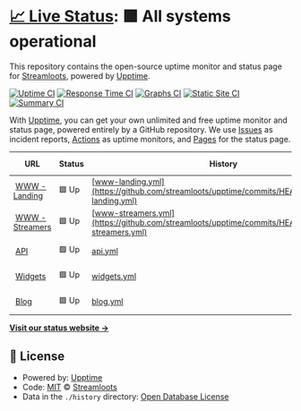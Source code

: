 # [📈 Live Status](https://streamloots.github.io/upptime): <!--live status--> **🟩 All systems operational**

This repository contains the open-source uptime monitor and status page for [Streamloots](https://www.streamloots.com), powered by [Upptime](https://github.com/upptime/upptime).

[![Uptime CI](https://github.com/streamloots/upptime/workflows/Uptime%20CI/badge.svg)](https://github.com/streamloots/upptime/actions?query=workflow%3A%22Uptime+CI%22)
[![Response Time CI](https://github.com/streamloots/upptime/workflows/Response%20Time%20CI/badge.svg)](https://github.com/streamloots/upptime/actions?query=workflow%3A%22Response+Time+CI%22)
[![Graphs CI](https://github.com/streamloots/upptime/workflows/Graphs%20CI/badge.svg)](https://github.com/streamloots/upptime/actions?query=workflow%3A%22Graphs+CI%22)
[![Static Site CI](https://github.com/streamloots/upptime/workflows/Static%20Site%20CI/badge.svg)](https://github.com/streamloots/upptime/actions?query=workflow%3A%22Static+Site+CI%22)
[![Summary CI](https://github.com/streamloots/upptime/workflows/Summary%20CI/badge.svg)](https://github.com/streamloots/upptime/actions?query=workflow%3A%22Summary+CI%22)

With [Upptime](https://upptime.js.org), you can get your own unlimited and free uptime monitor and status page, powered entirely by a GitHub repository. We use [Issues](https://github.com/streamloots/upptime/issues) as incident reports, [Actions](https://github.com/streamloots/upptime/actions) as uptime monitors, and [Pages](https://streamloots.github.io/upptime) for the status page.

<!--start: status pages-->
<!-- This summary is generated by Upptime (https://github.com/upptime/upptime) -->
<!-- Do not edit this manually, your changes will be overwritten -->
<!-- prettier-ignore -->
| URL | Status | History | Response Time | Uptime |
| --- | ------ | ------- | ------------- | ------ |
| <img alt="" src="https://icons.duckduckgo.com/ip3/www.streamloots.com.ico" height="13"> [WWW - Landing](https://www.streamloots.com) | 🟩 Up | [www-landing.yml](https://github.com/streamloots/upptime/commits/HEAD/history/www-landing.yml) | <details><summary><img alt="Response time graph" src="./graphs/www-landing/response-time-week.png" height="20"> 490ms</summary><br><a href="https://streamloots.github.io/upptime/history/www-landing"><img alt="Response time 628" src="https://img.shields.io/endpoint?url=https%3A%2F%2Fraw.githubusercontent.com%2Fstreamloots%2Fupptime%2FHEAD%2Fapi%2Fwww-landing%2Fresponse-time.json"></a><br><a href="https://streamloots.github.io/upptime/history/www-landing"><img alt="24-hour response time 331" src="https://img.shields.io/endpoint?url=https%3A%2F%2Fraw.githubusercontent.com%2Fstreamloots%2Fupptime%2FHEAD%2Fapi%2Fwww-landing%2Fresponse-time-day.json"></a><br><a href="https://streamloots.github.io/upptime/history/www-landing"><img alt="7-day response time 490" src="https://img.shields.io/endpoint?url=https%3A%2F%2Fraw.githubusercontent.com%2Fstreamloots%2Fupptime%2FHEAD%2Fapi%2Fwww-landing%2Fresponse-time-week.json"></a><br><a href="https://streamloots.github.io/upptime/history/www-landing"><img alt="30-day response time 590" src="https://img.shields.io/endpoint?url=https%3A%2F%2Fraw.githubusercontent.com%2Fstreamloots%2Fupptime%2FHEAD%2Fapi%2Fwww-landing%2Fresponse-time-month.json"></a><br><a href="https://streamloots.github.io/upptime/history/www-landing"><img alt="1-year response time 566" src="https://img.shields.io/endpoint?url=https%3A%2F%2Fraw.githubusercontent.com%2Fstreamloots%2Fupptime%2FHEAD%2Fapi%2Fwww-landing%2Fresponse-time-year.json"></a></details> | <details><summary><a href="https://streamloots.github.io/upptime/history/www-landing">100.00%</a></summary><a href="https://streamloots.github.io/upptime/history/www-landing"><img alt="All-time uptime 100.00%" src="https://img.shields.io/endpoint?url=https%3A%2F%2Fraw.githubusercontent.com%2Fstreamloots%2Fupptime%2FHEAD%2Fapi%2Fwww-landing%2Fuptime.json"></a><br><a href="https://streamloots.github.io/upptime/history/www-landing"><img alt="24-hour uptime 100.00%" src="https://img.shields.io/endpoint?url=https%3A%2F%2Fraw.githubusercontent.com%2Fstreamloots%2Fupptime%2FHEAD%2Fapi%2Fwww-landing%2Fuptime-day.json"></a><br><a href="https://streamloots.github.io/upptime/history/www-landing"><img alt="7-day uptime 100.00%" src="https://img.shields.io/endpoint?url=https%3A%2F%2Fraw.githubusercontent.com%2Fstreamloots%2Fupptime%2FHEAD%2Fapi%2Fwww-landing%2Fuptime-week.json"></a><br><a href="https://streamloots.github.io/upptime/history/www-landing"><img alt="30-day uptime 100.00%" src="https://img.shields.io/endpoint?url=https%3A%2F%2Fraw.githubusercontent.com%2Fstreamloots%2Fupptime%2FHEAD%2Fapi%2Fwww-landing%2Fuptime-month.json"></a><br><a href="https://streamloots.github.io/upptime/history/www-landing"><img alt="1-year uptime 100.00%" src="https://img.shields.io/endpoint?url=https%3A%2F%2Fraw.githubusercontent.com%2Fstreamloots%2Fupptime%2FHEAD%2Fapi%2Fwww-landing%2Fuptime-year.json"></a></details>
| <img alt="" src="https://icons.duckduckgo.com/ip3/www.streamloots.com.ico" height="13"> [WWW - Streamers](https://www.streamloots.com/streamers) | 🟩 Up | [www-streamers.yml](https://github.com/streamloots/upptime/commits/HEAD/history/www-streamers.yml) | <details><summary><img alt="Response time graph" src="./graphs/www-streamers/response-time-week.png" height="20"> 255ms</summary><br><a href="https://streamloots.github.io/upptime/history/www-streamers"><img alt="Response time 353" src="https://img.shields.io/endpoint?url=https%3A%2F%2Fraw.githubusercontent.com%2Fstreamloots%2Fupptime%2FHEAD%2Fapi%2Fwww-streamers%2Fresponse-time.json"></a><br><a href="https://streamloots.github.io/upptime/history/www-streamers"><img alt="24-hour response time 120" src="https://img.shields.io/endpoint?url=https%3A%2F%2Fraw.githubusercontent.com%2Fstreamloots%2Fupptime%2FHEAD%2Fapi%2Fwww-streamers%2Fresponse-time-day.json"></a><br><a href="https://streamloots.github.io/upptime/history/www-streamers"><img alt="7-day response time 255" src="https://img.shields.io/endpoint?url=https%3A%2F%2Fraw.githubusercontent.com%2Fstreamloots%2Fupptime%2FHEAD%2Fapi%2Fwww-streamers%2Fresponse-time-week.json"></a><br><a href="https://streamloots.github.io/upptime/history/www-streamers"><img alt="30-day response time 316" src="https://img.shields.io/endpoint?url=https%3A%2F%2Fraw.githubusercontent.com%2Fstreamloots%2Fupptime%2FHEAD%2Fapi%2Fwww-streamers%2Fresponse-time-month.json"></a><br><a href="https://streamloots.github.io/upptime/history/www-streamers"><img alt="1-year response time 382" src="https://img.shields.io/endpoint?url=https%3A%2F%2Fraw.githubusercontent.com%2Fstreamloots%2Fupptime%2FHEAD%2Fapi%2Fwww-streamers%2Fresponse-time-year.json"></a></details> | <details><summary><a href="https://streamloots.github.io/upptime/history/www-streamers">100.00%</a></summary><a href="https://streamloots.github.io/upptime/history/www-streamers"><img alt="All-time uptime 99.98%" src="https://img.shields.io/endpoint?url=https%3A%2F%2Fraw.githubusercontent.com%2Fstreamloots%2Fupptime%2FHEAD%2Fapi%2Fwww-streamers%2Fuptime.json"></a><br><a href="https://streamloots.github.io/upptime/history/www-streamers"><img alt="24-hour uptime 100.00%" src="https://img.shields.io/endpoint?url=https%3A%2F%2Fraw.githubusercontent.com%2Fstreamloots%2Fupptime%2FHEAD%2Fapi%2Fwww-streamers%2Fuptime-day.json"></a><br><a href="https://streamloots.github.io/upptime/history/www-streamers"><img alt="7-day uptime 100.00%" src="https://img.shields.io/endpoint?url=https%3A%2F%2Fraw.githubusercontent.com%2Fstreamloots%2Fupptime%2FHEAD%2Fapi%2Fwww-streamers%2Fuptime-week.json"></a><br><a href="https://streamloots.github.io/upptime/history/www-streamers"><img alt="30-day uptime 100.00%" src="https://img.shields.io/endpoint?url=https%3A%2F%2Fraw.githubusercontent.com%2Fstreamloots%2Fupptime%2FHEAD%2Fapi%2Fwww-streamers%2Fuptime-month.json"></a><br><a href="https://streamloots.github.io/upptime/history/www-streamers"><img alt="1-year uptime 99.96%" src="https://img.shields.io/endpoint?url=https%3A%2F%2Fraw.githubusercontent.com%2Fstreamloots%2Fupptime%2FHEAD%2Fapi%2Fwww-streamers%2Fuptime-year.json"></a></details>
| <img alt="" src="https://icons.duckduckgo.com/ip3/api.streamloots.com.ico" height="13"> [API](https://api.streamloots.com/heartbeat) | 🟩 Up | [api.yml](https://github.com/streamloots/upptime/commits/HEAD/history/api.yml) | <details><summary><img alt="Response time graph" src="./graphs/api/response-time-week.png" height="20"> 340ms</summary><br><a href="https://streamloots.github.io/upptime/history/api"><img alt="Response time 473" src="https://img.shields.io/endpoint?url=https%3A%2F%2Fraw.githubusercontent.com%2Fstreamloots%2Fupptime%2FHEAD%2Fapi%2Fapi%2Fresponse-time.json"></a><br><a href="https://streamloots.github.io/upptime/history/api"><img alt="24-hour response time 215" src="https://img.shields.io/endpoint?url=https%3A%2F%2Fraw.githubusercontent.com%2Fstreamloots%2Fupptime%2FHEAD%2Fapi%2Fapi%2Fresponse-time-day.json"></a><br><a href="https://streamloots.github.io/upptime/history/api"><img alt="7-day response time 340" src="https://img.shields.io/endpoint?url=https%3A%2F%2Fraw.githubusercontent.com%2Fstreamloots%2Fupptime%2FHEAD%2Fapi%2Fapi%2Fresponse-time-week.json"></a><br><a href="https://streamloots.github.io/upptime/history/api"><img alt="30-day response time 305" src="https://img.shields.io/endpoint?url=https%3A%2F%2Fraw.githubusercontent.com%2Fstreamloots%2Fupptime%2FHEAD%2Fapi%2Fapi%2Fresponse-time-month.json"></a><br><a href="https://streamloots.github.io/upptime/history/api"><img alt="1-year response time 528" src="https://img.shields.io/endpoint?url=https%3A%2F%2Fraw.githubusercontent.com%2Fstreamloots%2Fupptime%2FHEAD%2Fapi%2Fapi%2Fresponse-time-year.json"></a></details> | <details><summary><a href="https://streamloots.github.io/upptime/history/api">100.00%</a></summary><a href="https://streamloots.github.io/upptime/history/api"><img alt="All-time uptime 99.96%" src="https://img.shields.io/endpoint?url=https%3A%2F%2Fraw.githubusercontent.com%2Fstreamloots%2Fupptime%2FHEAD%2Fapi%2Fapi%2Fuptime.json"></a><br><a href="https://streamloots.github.io/upptime/history/api"><img alt="24-hour uptime 100.00%" src="https://img.shields.io/endpoint?url=https%3A%2F%2Fraw.githubusercontent.com%2Fstreamloots%2Fupptime%2FHEAD%2Fapi%2Fapi%2Fuptime-day.json"></a><br><a href="https://streamloots.github.io/upptime/history/api"><img alt="7-day uptime 100.00%" src="https://img.shields.io/endpoint?url=https%3A%2F%2Fraw.githubusercontent.com%2Fstreamloots%2Fupptime%2FHEAD%2Fapi%2Fapi%2Fuptime-week.json"></a><br><a href="https://streamloots.github.io/upptime/history/api"><img alt="30-day uptime 100.00%" src="https://img.shields.io/endpoint?url=https%3A%2F%2Fraw.githubusercontent.com%2Fstreamloots%2Fupptime%2FHEAD%2Fapi%2Fapi%2Fuptime-month.json"></a><br><a href="https://streamloots.github.io/upptime/history/api"><img alt="1-year uptime 99.91%" src="https://img.shields.io/endpoint?url=https%3A%2F%2Fraw.githubusercontent.com%2Fstreamloots%2Fupptime%2FHEAD%2Fapi%2Fapi%2Fuptime-year.json"></a></details>
| <img alt="" src="https://icons.duckduckgo.com/ip3/widgets.streamloots.com.ico" height="13"> [Widgets](https://widgets.streamloots.com/heartbeat) | 🟩 Up | [widgets.yml](https://github.com/streamloots/upptime/commits/HEAD/history/widgets.yml) | <details><summary><img alt="Response time graph" src="./graphs/widgets/response-time-week.png" height="20"> 233ms</summary><br><a href="https://streamloots.github.io/upptime/history/widgets"><img alt="Response time 499" src="https://img.shields.io/endpoint?url=https%3A%2F%2Fraw.githubusercontent.com%2Fstreamloots%2Fupptime%2FHEAD%2Fapi%2Fwidgets%2Fresponse-time.json"></a><br><a href="https://streamloots.github.io/upptime/history/widgets"><img alt="24-hour response time 233" src="https://img.shields.io/endpoint?url=https%3A%2F%2Fraw.githubusercontent.com%2Fstreamloots%2Fupptime%2FHEAD%2Fapi%2Fwidgets%2Fresponse-time-day.json"></a><br><a href="https://streamloots.github.io/upptime/history/widgets"><img alt="7-day response time 233" src="https://img.shields.io/endpoint?url=https%3A%2F%2Fraw.githubusercontent.com%2Fstreamloots%2Fupptime%2FHEAD%2Fapi%2Fwidgets%2Fresponse-time-week.json"></a><br><a href="https://streamloots.github.io/upptime/history/widgets"><img alt="30-day response time 257" src="https://img.shields.io/endpoint?url=https%3A%2F%2Fraw.githubusercontent.com%2Fstreamloots%2Fupptime%2FHEAD%2Fapi%2Fwidgets%2Fresponse-time-month.json"></a><br><a href="https://streamloots.github.io/upptime/history/widgets"><img alt="1-year response time 581" src="https://img.shields.io/endpoint?url=https%3A%2F%2Fraw.githubusercontent.com%2Fstreamloots%2Fupptime%2FHEAD%2Fapi%2Fwidgets%2Fresponse-time-year.json"></a></details> | <details><summary><a href="https://streamloots.github.io/upptime/history/widgets">100.00%</a></summary><a href="https://streamloots.github.io/upptime/history/widgets"><img alt="All-time uptime 99.98%" src="https://img.shields.io/endpoint?url=https%3A%2F%2Fraw.githubusercontent.com%2Fstreamloots%2Fupptime%2FHEAD%2Fapi%2Fwidgets%2Fuptime.json"></a><br><a href="https://streamloots.github.io/upptime/history/widgets"><img alt="24-hour uptime 100.00%" src="https://img.shields.io/endpoint?url=https%3A%2F%2Fraw.githubusercontent.com%2Fstreamloots%2Fupptime%2FHEAD%2Fapi%2Fwidgets%2Fuptime-day.json"></a><br><a href="https://streamloots.github.io/upptime/history/widgets"><img alt="7-day uptime 100.00%" src="https://img.shields.io/endpoint?url=https%3A%2F%2Fraw.githubusercontent.com%2Fstreamloots%2Fupptime%2FHEAD%2Fapi%2Fwidgets%2Fuptime-week.json"></a><br><a href="https://streamloots.github.io/upptime/history/widgets"><img alt="30-day uptime 100.00%" src="https://img.shields.io/endpoint?url=https%3A%2F%2Fraw.githubusercontent.com%2Fstreamloots%2Fupptime%2FHEAD%2Fapi%2Fwidgets%2Fuptime-month.json"></a><br><a href="https://streamloots.github.io/upptime/history/widgets"><img alt="1-year uptime 99.93%" src="https://img.shields.io/endpoint?url=https%3A%2F%2Fraw.githubusercontent.com%2Fstreamloots%2Fupptime%2FHEAD%2Fapi%2Fwidgets%2Fuptime-year.json"></a></details>
| <img alt="" src="https://icons.duckduckgo.com/ip3/blog.streamloots.com.ico" height="13"> [Blog](https://blog.streamloots.com) | 🟩 Up | [blog.yml](https://github.com/streamloots/upptime/commits/HEAD/history/blog.yml) | <details><summary><img alt="Response time graph" src="./graphs/blog/response-time-week.png" height="20"> 477ms</summary><br><a href="https://streamloots.github.io/upptime/history/blog"><img alt="Response time 686" src="https://img.shields.io/endpoint?url=https%3A%2F%2Fraw.githubusercontent.com%2Fstreamloots%2Fupptime%2FHEAD%2Fapi%2Fblog%2Fresponse-time.json"></a><br><a href="https://streamloots.github.io/upptime/history/blog"><img alt="24-hour response time 461" src="https://img.shields.io/endpoint?url=https%3A%2F%2Fraw.githubusercontent.com%2Fstreamloots%2Fupptime%2FHEAD%2Fapi%2Fblog%2Fresponse-time-day.json"></a><br><a href="https://streamloots.github.io/upptime/history/blog"><img alt="7-day response time 477" src="https://img.shields.io/endpoint?url=https%3A%2F%2Fraw.githubusercontent.com%2Fstreamloots%2Fupptime%2FHEAD%2Fapi%2Fblog%2Fresponse-time-week.json"></a><br><a href="https://streamloots.github.io/upptime/history/blog"><img alt="30-day response time 500" src="https://img.shields.io/endpoint?url=https%3A%2F%2Fraw.githubusercontent.com%2Fstreamloots%2Fupptime%2FHEAD%2Fapi%2Fblog%2Fresponse-time-month.json"></a><br><a href="https://streamloots.github.io/upptime/history/blog"><img alt="1-year response time 530" src="https://img.shields.io/endpoint?url=https%3A%2F%2Fraw.githubusercontent.com%2Fstreamloots%2Fupptime%2FHEAD%2Fapi%2Fblog%2Fresponse-time-year.json"></a></details> | <details><summary><a href="https://streamloots.github.io/upptime/history/blog">100.00%</a></summary><a href="https://streamloots.github.io/upptime/history/blog"><img alt="All-time uptime 100.00%" src="https://img.shields.io/endpoint?url=https%3A%2F%2Fraw.githubusercontent.com%2Fstreamloots%2Fupptime%2FHEAD%2Fapi%2Fblog%2Fuptime.json"></a><br><a href="https://streamloots.github.io/upptime/history/blog"><img alt="24-hour uptime 100.00%" src="https://img.shields.io/endpoint?url=https%3A%2F%2Fraw.githubusercontent.com%2Fstreamloots%2Fupptime%2FHEAD%2Fapi%2Fblog%2Fuptime-day.json"></a><br><a href="https://streamloots.github.io/upptime/history/blog"><img alt="7-day uptime 100.00%" src="https://img.shields.io/endpoint?url=https%3A%2F%2Fraw.githubusercontent.com%2Fstreamloots%2Fupptime%2FHEAD%2Fapi%2Fblog%2Fuptime-week.json"></a><br><a href="https://streamloots.github.io/upptime/history/blog"><img alt="30-day uptime 100.00%" src="https://img.shields.io/endpoint?url=https%3A%2F%2Fraw.githubusercontent.com%2Fstreamloots%2Fupptime%2FHEAD%2Fapi%2Fblog%2Fuptime-month.json"></a><br><a href="https://streamloots.github.io/upptime/history/blog"><img alt="1-year uptime 100.00%" src="https://img.shields.io/endpoint?url=https%3A%2F%2Fraw.githubusercontent.com%2Fstreamloots%2Fupptime%2FHEAD%2Fapi%2Fblog%2Fuptime-year.json"></a></details>

<!--end: status pages-->

[**Visit our status website →**](https://streamloots.github.io/upptime)

## 📄 License

- Powered by: [Upptime](https://github.com/upptime/upptime)
- Code: [MIT](./LICENSE) © [Streamloots](https://www.streamloots.com)
- Data in the `./history` directory: [Open Database License](https://opendatacommons.org/licenses/odbl/1-0/)
